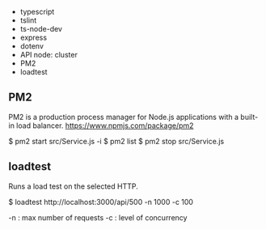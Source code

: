 - typescript
- tslint
- ts-node-dev
- express
- dotenv
- API node: cluster
- PM2
- loadtest

## PM2
PM2 is a production process manager for Node.js applications with a built-in load balancer.
https://www.npmjs.com/package/pm2

$ pm2 start src/Service.js -i <number of workers>
$ pm2 list
$ pm2 stop src/Service.js

## loadtest
Runs a load test on the selected HTTP.

$ loadtest http://localhost:3000/api/500 -n 1000 -c 100

-n : max number of requests
-c : level of concurrency


